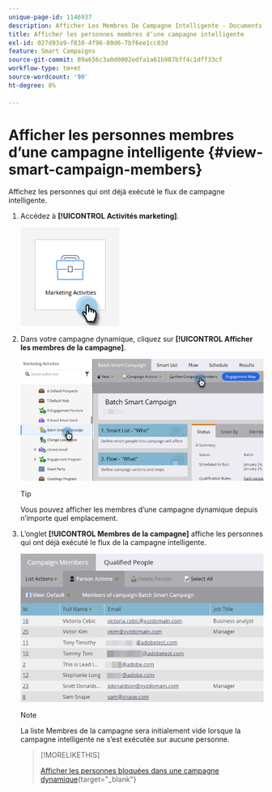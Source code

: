 ```yaml
---
unique-page-id: 1146937
description: Afficher Les Membres De Campagne Intelligente - Documents Marketo - Documentation Du Produit
title: Afficher les personnes membres d’une campagne intelligente
exl-id: 027d93a9-f838-4f96-80d6-7bf6ee1cc03d
feature: Smart Campaigns
source-git-commit: 09a656c3a0d0002edfa1a61b987bff4c1dff33cf
workflow-type: tm+mt
source-wordcount: '90'
ht-degree: 8%

---
```


# Afficher les personnes membres d’une campagne intelligente {#view-smart-campaign-members}

Affichez les personnes qui ont déjà exécuté le flux de campagne intelligente.

1. Accédez à **[!UICONTROL Activités marketing]**.

   ![](assets/view-smart-campaign-members-1.png)

1. Dans votre campagne dynamique, cliquez sur **[!UICONTROL Afficher les membres de la campagne]**.

   ![](assets/view-smart-campaign-members-2.png)

   >[!TIP]
   >
   >Vous pouvez afficher les membres d’une campagne dynamique depuis n’importe quel emplacement.

1. L’onglet **[!UICONTROL Membres de la campagne]** affiche les personnes qui ont déjà exécuté le flux de la campagne intelligente.

   ![](assets/view-smart-campaign-members-3.png)

   >[!NOTE]
   >
   >La liste Membres de la campagne sera initialement vide lorsque la campagne intelligente ne s’est exécutée sur aucune personne.

   >[!MORELIKETHIS]
   >
   >[Afficher les personnes bloquées dans une campagne dynamique](/help/marketo/product-docs/core-marketo-concepts/smart-campaigns/smart-campaign-data/view-blocked-people-in-a-smart-campaign.md){target="_blank"}
